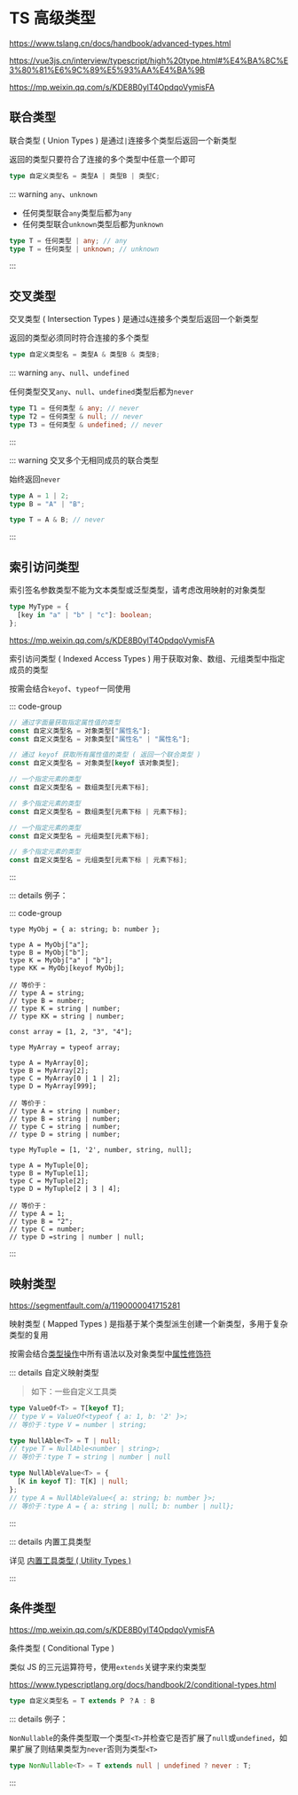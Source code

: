 # TS 高级类型

https://www.tslang.cn/docs/handbook/advanced-types.html

https://vue3js.cn/interview/typescript/high%20type.html#%E4%BA%8C%E3%80%81%E6%9C%89%E5%93%AA%E4%BA%9B

https://mp.weixin.qq.com/s/KDE8B0ylT4OpdqoVymisFA

## 联合类型

联合类型 ( Union Types ) 是通过`|`连接多个类型后返回一个新类型

返回的类型只要符合了连接的多个类型中任意一个即可

```ts
type 自定义类型名 = 类型A | 类型B | 类型C;
```

::: warning `any`、`unknown`

- 任何类型联合`any`类型后都为`any`
- 任何类型联合`unknown`类型后都为`unknown`

```ts
type T = 任何类型 | any; // any
type T = 任何类型 | unknown; // unknown
```

:::

## 交叉类型

交叉类型 ( Intersection Types ) 是通过`&`连接多个类型后返回一个新类型

返回的类型必须同时符合连接的多个类型

```ts
type 自定义类型名 = 类型A & 类型B & 类型B;
```

::: warning `any`、`null`、`undefined`

任何类型交叉`any`、`null`、`undefined`类型后都为`never`

```ts
type T1 = 任何类型 & any; // never
type T2 = 任何类型 & null; // never
type T3 = 任何类型 & undefined; // never
```

:::

::: warning 交叉多个无相同成员的联合类型

始终返回`never`

```ts
type A = 1 | 2;
type B = "A" | "B";

type T = A & B; // never
```

:::

## 索引访问类型

索引签名参数类型不能为文本类型或泛型类型，请考虑改用映射的对象类型

```ts
type MyType = {
  [key in "a" | "b" | "c"]: boolean;
};
```

https://mp.weixin.qq.com/s/KDE8B0ylT4OpdqoVymisFA

索引访问类型 ( Indexed Access Types ) 用于获取对象、数组、元组类型中指定成员的类型

按需会结合`keyof`、`typeof`一同使用

::: code-group

```ts [对象类型]
// 通过字面量获取指定属性值的类型
const 自定义类型名 = 对象类型["属性名"];
const 自定义类型名 = 对象类型["属性名" | "属性名"];

// 通过 keyof 获取所有属性值的类型 ( 返回一个联合类型 )
const 自定义类型名 = 对象类型[keyof 该对象类型];
```

```ts [数组类型]
// 一个指定元素的类型
const 自定义类型名 = 数组类型[元素下标];

// 多个指定元素的类型
const 自定义类型名 = 数组类型[元素下标 | 元素下标];
```

```ts [元组类型]
// 一个指定元素的类型
const 自定义类型名 = 元组类型[元素下标];

// 多个指定元素的类型
const 自定义类型名 = 元组类型[元素下标 | 元素下标];
```

:::

::: details 例子：

::: code-group

```ts{3-6} [对象类型]
type MyObj = { a: string; b: number };

type A = MyObj["a"];
type B = MyObj["b"];
type K = MyObj["a" | "b"];
type KK = MyObj[keyof MyObj];

// 等价于：
// type A = string;
// type B = number;
// type K = string | number;
// type KK = string | number;
```

```ts{5-8} [数组类型]
const array = [1, 2, "3", "4"];

type MyArray = typeof array;

type A = MyArray[0];
type B = MyArray[2];
type C = MyArray[0 | 1 | 2];
type D = MyArray[999];

// 等价于：
// type A = string | number;
// type B = string | number;
// type C = string | number;
// type D = string | number;
```

```ts{3-6} [元组类型]
type MyTuple = [1, '2', number, string, null];

type A = MyTuple[0];
type B = MyTuple[1];
type C = MyTuple[2];
type D = MyTuple[2 | 3 | 4];

// 等价于：
// type A = 1;
// type B = "2";
// type C = number;
// type D =string | number | null;
```

:::

## 映射类型

https://segmentfault.com/a/1190000041715281

映射类型 ( Mapped Types ) 是指基于某个类型派生创建一个新类型，多用于复杂类型的复用

按需会结合[类型操作](./types-manipulation.md)中所有语法以及对象类型中[属性修饰符](./ts-object.md#属性修饰符)

::: details 自定义映射类型

> 如下：一些自定义工具类

```ts
type ValueOf<T> = T[keyof T];
// type V = ValueOf<typeof { a: 1, b: '2' }>;
// 等价于：type V = number | string;

type NullAble<T> = T | null;
// type T = NullAble<number | string>;
// 等价于：type T = string | number | null

type NullAbleValue<T> = {
  [K in keyof T]: T[K] | null;
};
// type A = NullAbleValue<{ a: string; b: number }>;
// 等价于：type A = { a: string | null; b: number | null};
```

:::

::: details 内置工具类型

详见 [内置工具类型 ( Utility Types )](./utility-types.html)

:::

## 条件类型

https://mp.weixin.qq.com/s/KDE8B0ylT4OpdqoVymisFA

条件类型 ( Conditional Type )

类似 JS 的三元运算符号，使用`extends`关键字来约束类型

https://www.typescriptlang.org/docs/handbook/2/conditional-types.html

```ts
type 自定义类型名 = T extends P ？A : B
```

::: details 例子：

`NonNullable`的条件类型取一个类型`<T>`并检查它是否扩展了`null`或`undefined`，如果扩展了则结果类型为`never`否则为类型`<T>`

```ts
type NonNullable<T> = T extends null | undefined ? never : T;
```

:::
